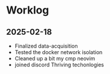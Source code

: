 # Worklog


## 2025-02-18
- Finalized data-acquisition
 - Tested the docker network isolation
-  Cleaned up a bit my cmp neovim
- joined discord Thriving techonlogies



